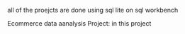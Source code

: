 all of the proejcts are done using sql lite on sql workbench 

Ecommerce data aanalysis Project: in this project 

